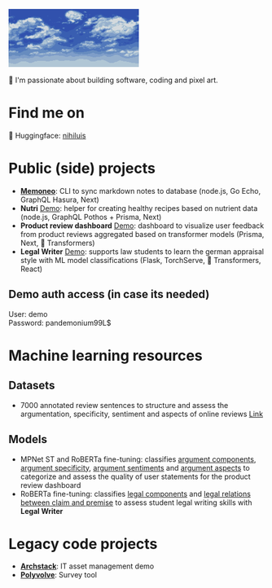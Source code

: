 ![decoration image](./bluehorizon.png)

👋 I'm passionate about building software, coding and pixel art.

# Find me on
🤗 Huggingface: [nihiluis](https://huggingface.co/nihiluis)

# Public (side) projects
- [**Memoneo**](https://github.com/nihiluis/memoneo2): CLI to sync markdown notes to database (node.js, Go Echo, GraphQL Hasura, Next)
- **Nutri** [Demo](https://app.nutri.nihiluis.com): helper for creating healthy recipes based on nutrient data (node.js, GraphQL Pothos + Prisma, Next)
- **Product review dashboard** [Demo](https://pradiego.vercel.app): dashboard to visualize user feedback from product reviews aggregated based on transformer models (Prisma, Next, 🤗 Transformers)
- **Legal Writer** [Demo](https://legalwriter.pages.dev/main?dp=7): supports law students to learn the german appraisal style with ML model classifications (Flask, TorchServe, 🤗 Transformers, React)
## Demo auth access (in case its needed)
User: demo  
Password: pandemonium99L$

# Machine learning resources
## Datasets
- 7000 annotated review sentences to structure and assess the argumentation, specificity, sentiment and aspects of online reviews [Link](https://huggingface.co/datasets/nihiluis/argureviews)

## Models
- MPNet ST and RoBERTa fine-tuning: classifies [argument components](https://huggingface.co/nihiluis/argureviews-component-roberta), [argument specificity](https://huggingface.co/nihiluis/argureviews-specificity-roberta), [argument sentiments](https://huggingface.co/nihiluis/argureviews-sentiment-roberta) and [argument aspects](https://huggingface.co/nihiluis/argureviews-aspect-mpnet) to categorize and assess the quality of user statements for the product review dashboard 
- RoBERTa fine-tuning: classifies [legal components](https://huggingface.co/nihiluis/legal-components-roberta) and [legal relations between claim and premise](https://huggingface.co/nihiluis/legal-relations-roberta) to assess student legal writing skills with **Legal Writer**
  
# Legacy code projects
- [**Archstack**](https://github.com/nihiluis/archstack): IT asset management demo
- [**Polyvolve**](https://github.com/nihiluis/polyvolve): Survey tool
